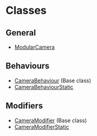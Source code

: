 # Classes

## General

- [ModularCamera](general/modular_camera.md)

## Behaviours

- [CameraBehaviour](behaviours/camera_behaviour.md) (Base class)
- [CameraBehaviourStatic](behaviours/camera_behaviour_static.md)

## Modifiers

- [CameraModifier](behaviours/camera_behaviour.md) (Base class)
- [CameraModifierStatic](modifiers/camera_modifier_static.md)